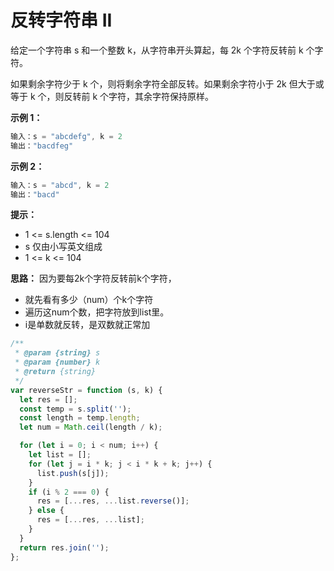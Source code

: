 # 反转字符串 II

给定一个字符串 s 和一个整数 k，从字符串开头算起，每 2k 个字符反转前 k 个字符。

如果剩余字符少于 k 个，则将剩余字符全部反转。如果剩余字符小于 2k 但大于或等于 k 个，则反转前 k 个字符，其余字符保持原样。

**示例 1：**

```js
输入：s = "abcdefg", k = 2
输出："bacdfeg"
```

**示例 2：**

```js
输入：s = "abcd", k = 2
输出："bacd"
```

**提示：**

- 1 <= s.length <= 104
- s 仅由小写英文组成
- 1 <= k <= 104

**思路：**
因为要每2k个字符反转前k个字符，

- 就先看有多少（num）个k个字符
- 遍历这num个数，把字符放到list里。
- i是单数就反转，是双数就正常加

```js
/**
 * @param {string} s
 * @param {number} k
 * @return {string}
 */
var reverseStr = function (s, k) {
  let res = [];
  const temp = s.split('');
  const length = temp.length;
  let num = Math.ceil(length / k);

  for (let i = 0; i < num; i++) {
    let list = [];
    for (let j = i * k; j < i * k + k; j++) {
      list.push(s[j]);
    }
    if (i % 2 === 0) {
      res = [...res, ...list.reverse()];
    } else {
      res = [...res, ...list];
    }
  }
  return res.join('');
};
```

